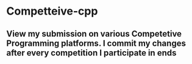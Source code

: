 # Competteive-cpp

## View my submission on various Competetive Programming platforms. I commit my changes after every competition I participate in ends
